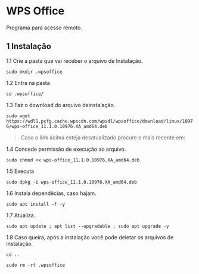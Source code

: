 WPS Office
================================================================

Programa para acesso remoto.

1 Instalação
----------------------------------------------------------------

1.1 Crie a pasta que vai receber o arquivo de Instalação.

`sudo mkdir .wpsoffice`

1.2 Entra na pasta

`cd .wpsoffice/`

1.3 Faz o download do arquivo deinstalação.

`sudo wget https://wdl1.pcfg.cache.wpscdn.com/wpsdl/wpsoffice/download/linux/10976/wps-office_11.1.0.10976.XA_amd64.deb`

> Caso o link acima esteja desatualizado procure o mais recente em:

1.4 Concede permissão de execução ao arquivo.

`sudo chmod +x wps-office_11.1.0.10976.XA_amd64.deb`

1.5 Executa

`sudo dpkg -i wps-office_11.1.0.10976.XA_amd64.deb`

1.6 Instala dependêcias, caso hajam.

`sudo apt install -f -y`

1.7 Atualiza.

`sudo apt update ; apt list --upgradable ; sudo apt upgrade -y`

1.8 Caso queira, após a instalação você pode deletar os arquivos de instalação.

`cd ..`

`sudo rm -rf .wpsoffice`
